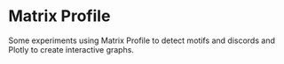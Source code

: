 # Matrix Profile

Some experiments using Matrix Profile to detect motifs and discords and Plotly to create interactive graphs.
